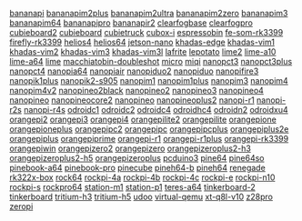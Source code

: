 <a href=http://www.github.com//lloo/releases/tag/bananapi>bananapi</a>
<a href=http://www.github.com//lloo/releases/tag/bananapim2plus>bananapim2plus</a>
<a href=http://www.github.com//lloo/releases/tag/bananapim2ultra>bananapim2ultra</a>
<a href=http://www.github.com//lloo/releases/tag/bananapim2zero>bananapim2zero</a>
<a href=http://www.github.com//lloo/releases/tag/bananapim3>bananapim3</a>
<a href=http://www.github.com//lloo/releases/tag/bananapim64>bananapim64</a>
<a href=http://www.github.com//lloo/releases/tag/bananapipro>bananapipro</a>
<a href=http://www.github.com//lloo/releases/tag/bananapir2>bananapir2</a>
<a href=http://www.github.com//lloo/releases/tag/clearfogbase>clearfogbase</a>
<a href=http://www.github.com//lloo/releases/tag/clearfogpro>clearfogpro</a>
<a href=http://www.github.com//lloo/releases/tag/cubieboard2>cubieboard2</a>
<a href=http://www.github.com//lloo/releases/tag/cubieboard>cubieboard</a>
<a href=http://www.github.com//lloo/releases/tag/cubietruck>cubietruck</a>
<a href=http://www.github.com//lloo/releases/tag/cubox-i>cubox-i</a>
<a href=http://www.github.com//lloo/releases/tag/espressobin>espressobin</a>
<a href=http://www.github.com//lloo/releases/tag/fe-som-rk3399>fe-som-rk3399</a>
<a href=http://www.github.com//lloo/releases/tag/firefly-rk3399>firefly-rk3399</a>
<a href=http://www.github.com//lloo/releases/tag/helios4>helios4</a>
<a href=http://www.github.com//lloo/releases/tag/helios64>helios64</a>
<a href=http://www.github.com//lloo/releases/tag/jetson-nano>jetson-nano</a>
<a href=http://www.github.com//lloo/releases/tag/khadas-edge>khadas-edge</a>
<a href=http://www.github.com//lloo/releases/tag/khadas-vim1>khadas-vim1</a>
<a href=http://www.github.com//lloo/releases/tag/khadas-vim2>khadas-vim2</a>
<a href=http://www.github.com//lloo/releases/tag/khadas-vim3>khadas-vim3</a>
<a href=http://www.github.com//lloo/releases/tag/khadas-vim3l>khadas-vim3l</a>
<a href=http://www.github.com//lloo/releases/tag/lafrite>lafrite</a>
<a href=http://www.github.com//lloo/releases/tag/lepotato>lepotato</a>
<a href=http://www.github.com//lloo/releases/tag/lime2>lime2</a>
<a href=http://www.github.com//lloo/releases/tag/lime-a10>lime-a10</a>
<a href=http://www.github.com//lloo/releases/tag/lime-a64>lime-a64</a>
<a href=http://www.github.com//lloo/releases/tag/lime>lime</a>
<a href=http://www.github.com//lloo/releases/tag/macchiatobin-doubleshot>macchiatobin-doubleshot</a>
<a href=http://www.github.com//lloo/releases/tag/micro>micro</a>
<a href=http://www.github.com//lloo/releases/tag/miqi>miqi</a>
<a href=http://www.github.com//lloo/releases/tag/nanopct3>nanopct3</a>
<a href=http://www.github.com//lloo/releases/tag/nanopct3plus>nanopct3plus</a>
<a href=http://www.github.com//lloo/releases/tag/nanopct4>nanopct4</a>
<a href=http://www.github.com//lloo/releases/tag/nanopia64>nanopia64</a>
<a href=http://www.github.com//lloo/releases/tag/nanopiair>nanopiair</a>
<a href=http://www.github.com//lloo/releases/tag/nanopiduo2>nanopiduo2</a>
<a href=http://www.github.com//lloo/releases/tag/nanopiduo>nanopiduo</a>
<a href=http://www.github.com//lloo/releases/tag/nanopifire3>nanopifire3</a>
<a href=http://www.github.com//lloo/releases/tag/nanopik1plus>nanopik1plus</a>
<a href=http://www.github.com//lloo/releases/tag/nanopik2-s905>nanopik2-s905</a>
<a href=http://www.github.com//lloo/releases/tag/nanopim1>nanopim1</a>
<a href=http://www.github.com//lloo/releases/tag/nanopim1plus>nanopim1plus</a>
<a href=http://www.github.com//lloo/releases/tag/nanopim3>nanopim3</a>
<a href=http://www.github.com//lloo/releases/tag/nanopim4>nanopim4</a>
<a href=http://www.github.com//lloo/releases/tag/nanopim4v2>nanopim4v2</a>
<a href=http://www.github.com//lloo/releases/tag/nanopineo2black>nanopineo2black</a>
<a href=http://www.github.com//lloo/releases/tag/nanopineo2>nanopineo2</a>
<a href=http://www.github.com//lloo/releases/tag/nanopineo3>nanopineo3</a>
<a href=http://www.github.com//lloo/releases/tag/nanopineo4>nanopineo4</a>
<a href=http://www.github.com//lloo/releases/tag/nanopineo>nanopineo</a>
<a href=http://www.github.com//lloo/releases/tag/nanopineocore2>nanopineocore2</a>
<a href=http://www.github.com//lloo/releases/tag/nanopineo>nanopineo</a>
<a href=http://www.github.com//lloo/releases/tag/nanopineoplus2>nanopineoplus2</a>
<a href=http://www.github.com//lloo/releases/tag/nanopi-r1>nanopi-r1</a>
<a href=http://www.github.com//lloo/releases/tag/nanopi-r2s>nanopi-r2s</a>
<a href=http://www.github.com//lloo/releases/tag/nanopi-r4s>nanopi-r4s</a>
<a href=http://www.github.com//lloo/releases/tag/odroidc1>odroidc1</a>
<a href=http://www.github.com//lloo/releases/tag/odroidc2>odroidc2</a>
<a href=http://www.github.com//lloo/releases/tag/odroidc4>odroidc4</a>
<a href=http://www.github.com//lloo/releases/tag/odroidhc4>odroidhc4</a>
<a href=http://www.github.com//lloo/releases/tag/odroidn2>odroidn2</a>
<a href=http://www.github.com//lloo/releases/tag/odroidxu4>odroidxu4</a>
<a href=http://www.github.com//lloo/releases/tag/orangepi2>orangepi2</a>
<a href=http://www.github.com//lloo/releases/tag/orangepi3>orangepi3</a>
<a href=http://www.github.com//lloo/releases/tag/orangepi4>orangepi4</a>
<a href=http://www.github.com//lloo/releases/tag/orangepilite2>orangepilite2</a>
<a href=http://www.github.com//lloo/releases/tag/orangepilite>orangepilite</a>
<a href=http://www.github.com//lloo/releases/tag/orangepione>orangepione</a>
<a href=http://www.github.com//lloo/releases/tag/orangepioneplus>orangepioneplus</a>
<a href=http://www.github.com//lloo/releases/tag/orangepipc2>orangepipc2</a>
<a href=http://www.github.com//lloo/releases/tag/orangepipc>orangepipc</a>
<a href=http://www.github.com//lloo/releases/tag/orangepipcplus>orangepipcplus</a>
<a href=http://www.github.com//lloo/releases/tag/orangepiplus2e>orangepiplus2e</a>
<a href=http://www.github.com//lloo/releases/tag/orangepiplus>orangepiplus</a>
<a href=http://www.github.com//lloo/releases/tag/orangepiprime>orangepiprime</a>
<a href=http://www.github.com//lloo/releases/tag/orangepi-r1>orangepi-r1</a>
<a href=http://www.github.com//lloo/releases/tag/orangepi-r1plus>orangepi-r1plus</a>
<a href=http://www.github.com//lloo/releases/tag/orangepi-rk3399>orangepi-rk3399</a>
<a href=http://www.github.com//lloo/releases/tag/orangepiwin>orangepiwin</a>
<a href=http://www.github.com//lloo/releases/tag/orangepizero2>orangepizero2</a>
<a href=http://www.github.com//lloo/releases/tag/orangepizero>orangepizero</a>
<a href=http://www.github.com//lloo/releases/tag/orangepizeroplus2-h3>orangepizeroplus2-h3</a>
<a href=http://www.github.com//lloo/releases/tag/orangepizeroplus2-h5>orangepizeroplus2-h5</a>
<a href=http://www.github.com//lloo/releases/tag/orangepizeroplus>orangepizeroplus</a>
<a href=http://www.github.com//lloo/releases/tag/pcduino3>pcduino3</a>
<a href=http://www.github.com//lloo/releases/tag/pine64>pine64</a>
<a href=http://www.github.com//lloo/releases/tag/pine64so>pine64so</a>
<a href=http://www.github.com//lloo/releases/tag/pinebook-a64>pinebook-a64</a>
<a href=http://www.github.com//lloo/releases/tag/pinebook-pro>pinebook-pro</a>
<a href=http://www.github.com//lloo/releases/tag/pinecube>pinecube</a>
<a href=http://www.github.com//lloo/releases/tag/pineh64-b>pineh64-b</a>
<a href=http://www.github.com//lloo/releases/tag/pineh64>pineh64</a>
<a href=http://www.github.com//lloo/releases/tag/renegade>renegade</a>
<a href=http://www.github.com//lloo/releases/tag/rk322x-box>rk322x-box</a>
<a href=http://www.github.com//lloo/releases/tag/rock64>rock64</a>
<a href=http://www.github.com//lloo/releases/tag/rockpi-4a>rockpi-4a</a>
<a href=http://www.github.com//lloo/releases/tag/rockpi-4b>rockpi-4b</a>
<a href=http://www.github.com//lloo/releases/tag/rockpi-4c>rockpi-4c</a>
<a href=http://www.github.com//lloo/releases/tag/rockpi-e>rockpi-e</a>
<a href=http://www.github.com//lloo/releases/tag/rockpi-n10>rockpi-n10</a>
<a href=http://www.github.com//lloo/releases/tag/rockpi-s>rockpi-s</a>
<a href=http://www.github.com//lloo/releases/tag/rockpro64>rockpro64</a>
<a href=http://www.github.com//lloo/releases/tag/station-m1>station-m1</a>
<a href=http://www.github.com//lloo/releases/tag/station-p1>station-p1</a>
<a href=http://www.github.com//lloo/releases/tag/teres-a64>teres-a64</a>
<a href=http://www.github.com//lloo/releases/tag/tinkerboard-2>tinkerboard-2</a>
<a href=http://www.github.com//lloo/releases/tag/tinkerboard>tinkerboard</a>
<a href=http://www.github.com//lloo/releases/tag/tritium-h3>tritium-h3</a>
<a href=http://www.github.com//lloo/releases/tag/tritium-h5>tritium-h5</a>
<a href=http://www.github.com//lloo/releases/tag/udoo>udoo</a>
<a href=http://www.github.com//lloo/releases/tag/virtual-qemu>virtual-qemu</a>
<a href=http://www.github.com//lloo/releases/tag/xt-q8l-v10>xt-q8l-v10</a>
<a href=http://www.github.com//lloo/releases/tag/z28pro>z28pro</a>
<a href=http://www.github.com//lloo/releases/tag/zeropi>zeropi</a>
